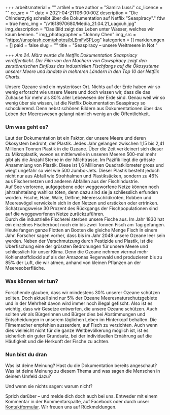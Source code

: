+++
arbeitsmaterial = ""
artikel = true
author = "Samira Lussi"
cc_licence = ""
cc_src = ""
date = 2021-04-21T06:00:00Z
description = "Die Chinderzytig schreibt über die Dokumentation auf Netflix \"Seaspiracy\"."
fdw = true
hero_img = "/v1618970680/Media_21.04.21_uagxuh.jpg"
img_description = "Das Bild zeigt das Leben unter Wasser, welches wir kaum kennen. "
img_photographer = "Johnny Chen"
img_src = "https://unsplash.com/photos/bLEmFvSPLog"
kategorien = []
markierungen = []
paid = false
slug = ""
title = "Seaspiracy – unsere Weltmeere in Not "

+++
_Am 24. März wurde die Netflix Dokumentation Seaspriacy veröffentlicht. Der Film von den Machern von Cowspiracy zeigt den zerstörerischen Einfluss des industriellen Fischfangs auf die Ökosysteme unserer Meere und landete in mehreren Ländern in den Top 10 der Netflix Charts._

Unsere Ozeane sind ein mysteriöser Ort. Nichts auf der Erde haben wir so wenig erforscht wie unsere Meere und doch wissen wir, dass die das Zuhause für mehr als 80% aller Lebewesen der Erde sind. Genau weil wir so wenig über sie wissen, ist die Netflix Dokumentation Seaspiracy so schockierend. Denn nebst schönen Bildern aus Dokumentationen über das Leben der Meereswesen gelangt nämlich wenig an die Öffentlichkeit.

### Um was geht es?

Laut der Dokumentation ist ein Faktor, der unsere Meere und deren Ökosystem bedroht, der Plastik. Jedes Jahr gelangen zwischen 1,15 bis 2,41 Millionen Tonnen Plastik in die Ozeane. Über die Zeit verkleinert sich dieser zu Mikroplastik, wovon es mittlerweile in unseren Meeren 500-mal mehr gibt als die Anzahl Sterne in der Milchtrasse. Im Pazifik liegt die grösste Ansammlung von Plastik. Diese ist 1,6 Millionen Quadratkilometer gross und wiegt ungefähr so viel wie 500 Jumbo-Jets. Dieser Plastik besteht jedoch nicht nur aus Abfall wie Strohhalmen und Plastiksäcken, sondern zu 46% aus Fischernetzen und anderen Abfällen aus der Fischindustrie.  
Auf See verlorene, aufgegebene oder weggeworfene Netze können noch jahrzehntelang wahllos töten, denn dazu sind sie ja schliesslich erfunden worden. Fische, Haie, Wale, Delfine, Meeresschildkröten, Robben und Meeresvögel verwickeln sich in den Netzen und ersticken oder ertrinken. Schätzungsweise 30 Prozent des Rückgangs der Fischpopulationen sind auf die weggeworfenen Netze zurückzuführen.  
Durch die industrielle Fischerei sterben unsere Fische aus. Im Jahr 1830 hat ein einzelnes Fischerboot noch ein bis zwei Tonnen Fisch am Tag gefangen. Heute fangen ganze Flotten an Booten die gleiche Menge Fisch in einem Jahr. Forscher sagen vorher, dass bis im Jahr 2048 unsere Ozeane leer sein werden. Neben der Verschmutzung durch Pestizide und Plastik, ist die Überfischung eine der grössten Bedrohungen für unsere Meere und schliesslich für unser Klima. Denn die Ozeane nehmen viermal mehr Kohlenstoffdioxid auf als der Amazonas Regenwald und produzieren bis zu 85% der Luft, die wir atmen, anhand von kleinen Pflanzen an der Meeresoberfläche.

### Was können wir tun?

Forschende glauben, dass wir mindestens 30% unserer Ozeane schützen sollten. Doch aktuell sind nur 5% der Ozeane Meeresnaturschutzgebiete und in der Mehrheit davon wird immer noch illegal gefischt. Also ist es wichtig, dass wir Gesetze entwerfen, die unsere Ozeane schützen. Auch sollten wir als Bürgerinnen und Bürger dies bei Abstimmungen und Entscheidungen in unserem täglichen Leben im Hinterkopf behalten. Die Filmemacher empfehlen ausserdem, auf Fisch zu verzichten. Auch wenn dies vielleicht nicht für die ganze Weltbevölkerung möglich ist, ist es sicherlich ein guter Grundsatz, bei der individuellen Ernährung auf die Häufigkeit und die Herkunft der Fische zu achten.

### Nun bist du dran

Was ist deine Meinung? Hast du die Dokumentation bereits angeschaut? Was ist deine Meinung zu diesem Thema und was sagen die Menschen in deinem Umfeld dazu?

Und wenn sie nichts sagen: warum nicht?

Sprich darüber – und melde dich doch auch bei uns. Entweder mit einem Kommentar in der Kommentarspalte, auf Facebook oder durch unser [Kontaktformular](https://www.chinderzytig.ch/kontakt/). Wir freuen uns auf Rückmeldungen.